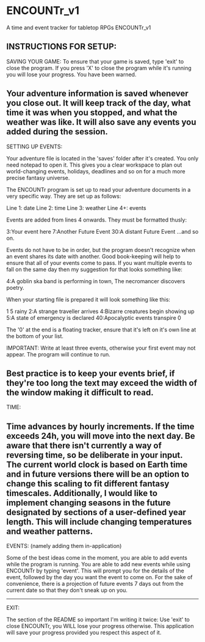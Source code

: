 # ENCOUNTr_v1
A time and event tracker for tabletop RPGs
ENCOUNTr_v1

INSTRUCTIONS FOR SETUP:
------------------------------
SAVING YOUR GAME:
To ensure that your game is saved, type 'exit' to close the program. 
If you press 'X' to close the program while it's running you will 
lose your progress. You have been warned.

Your adventure information is saved whenever you close out. It will 
keep track of the day, what time it was when you stopped, and what the 
weather was like.  It will also save any events you added during the 
session.  
------------------------------
SETTING UP EVENTS:

Your adventure file is located in the 'saves' folder after it's 
created. You only need notepad to open it. This gives you a clear 
workspace to plan out world-changing events, holidays, deadlines 
and so on for a much more precise fantasy universe.

The ENCOUNTr program is set up to read your adventure documents
in a very specific way. They are set up as follows:

Line 1: date
Line 2: time
Line 3: weather
Line 4+: events
	
Events are added from lines 4 onwards. They must be formatted thusly:

3:Your event here
7:Another Future Event
30:A distant Future Event
...and so on.

Events do not have to be in order, but the program doesn't recognize 
when an event shares its date with another.  Good book-keeping will 
help to ensure that all of your events come to pass. If you want 
multiple events to fall on the same day then my suggestion for that 
looks something like:

4:A goblin ska band is performing in town, The necromancer discovers poetry.

When your starting file is prepared it will look something like this:

1
5
rainy
2:A strange traveller arrives
4:Bizarre creatures begin showing up
5:A state of emergency is declared
40:Apocalyptic events transpire
0

The '0' at the end is a floating tracker, ensure that it's left on it's own line at the bottom 
of your list.

IMPORTANT: Write at least three events, otherwise your first event may not appear.
The program will continue to run.

Best practice is to keep your events brief, if they're too long the text may 
exceed the width of the window making it difficult to read.
------------------------------
TIME:

Time advances by hourly increments. If the time exceeds 24h, you will move into the next day. 
Be aware that there isn't currently a way of reversing time, so be deliberate in your input.
The current world clock is based on Earth time and in future versions there will be an option 
to change this scaling to fit different fantasy timescales.
Additionally, I would like to implement changing seasons in the future designated 
by sections of a user-defined year length. This will include changing temperatures and 
weather patterns.
------------------------------
EVENTS: (namely adding them in-application)

Some of the best ideas come in the moment, you are able to add events while the program is running.
You are able to add new events while using ENCOUNTr by typing 'event'. This will prompt you 
for the details of the event, followed by the day you want the event to come on.
For the sake of convenience, there is a projection of future events 7 days out from the current
date so that they don't sneak up on you. 

------------------------------
EXIT:

The section of the README so important I'm writing it twice: Use 'exit' to close ENCOUNTr, you
WILL lose your progress otherwise. This application will save your progress provided you
respect this aspect of it. 
